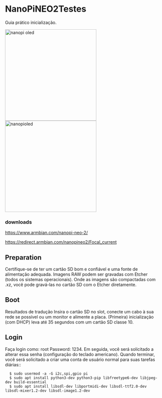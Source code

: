 # NanoPiNEO2Testes

Guia prático inicialização.

<img src="https://wiki.friendlyarm.com/wiki/images/3/3c/NanoHat_Oled1.png" alt="nanopi oled" width="300" height="300"><img src="https://wiki.friendlyarm.com/wiki/images/3/32/NanoHat_OLED_nanopi_NEO.jpg" alt="nanopioled" width="300" height="300">

### downloads 

https://www.armbian.com/nanopi-neo-2/

https://redirect.armbian.com/nanopineo2/Focal_current

## Preparation

Certifique-se de ter um cartão SD bom e confiável e uma fonte de alimentação adequada. Imagens RAW podem ser gravadas com Etcher (todos os sistemas operacionais). Onde as imagens são compactadas com .xz, você pode gravá-las no cartão SD com o Etcher diretamente. 

## Boot

Resultados de tradução
Insira o cartão SD no slot, conecte um cabo à sua rede se possível ou um monitor e alimente a placa. (Primeira) inicialização (com DHCP) leva até 35 segundos com um cartão SD classe 10. 

## Login

Faça login como: root Password: 1234. Em seguida, você será solicitado a alterar essa senha (configuração do teclado americano). Quando terminar, você será solicitado a criar uma conta de usuário normal para suas tarefas diárias::
```
  $ sudo usermod -a -G i2c,spi,gpio pi
  $ sudo apt install python3-dev python3-pip libfreetype6-dev libjpeg-dev build-essential
  $ sudo apt install libsdl-dev libportmidi-dev libsdl-ttf2.0-dev libsdl-mixer1.2-dev libsdl-image1.2-dev
```


  
 
